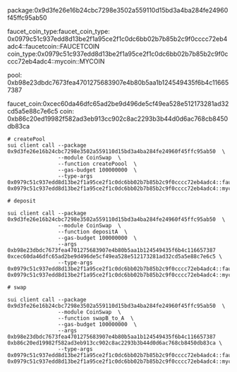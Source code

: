 package:0x9d3fe26e16b24cbc7298e3502a559110d15bd3a4ba284fe24960f45ffc95ab50

faucet_coin_type:faucet_coin_type: 0x0979c51c937edd8d13be2f1a95ce2f1c0dc6bb02b7b85b2c9f0cccc72eb4adc4::faucetcoin::FAUCETCOIN
coin_type:0x0979c51c937edd8d13be2f1a95ce2f1c0dc6bb02b7b85b2c9f0cccc72eb4adc4::mycoin::MYCOIN


pool: 0xb98e23dbdc7673fea4701275683907e4b80b5aa1b124549435f6b4c116657387

faucet_coin:0xcec60da46dfc65ad2be9d496de5cf49ea528e512173281ad32cd5a5e88c7e6c5
coin: 0xb86c20ed19982f582ad3eb913cc902c8ac2293b3b44d0d6ac768cb8450db83ca
```
# createPool
sui client call --package 0x9d3fe26e16b24cbc7298e3502a559110d15bd3a4ba284fe24960f45ffc95ab50  \
                --module CoinSwap  \
                --function createPoool  \
                --gas-budget 100000000  \
                --type-args 0x0979c51c937edd8d13be2f1a95ce2f1c0dc6bb02b7b85b2c9f0cccc72eb4adc4::faucetcoin::FAUCETCOIN 0x0979c51c937edd8d13be2f1a95ce2f1c0dc6bb02b7b85b2c9f0cccc72eb4adc4::mycoin::MYCOIN
```

```
# deposit

sui client call --package 0x9d3fe26e16b24cbc7298e3502a559110d15bd3a4ba284fe24960f45ffc95ab50  \
                --module CoinSwap  \
                --function depositA  \
                --gas-budget 100000000  \
                --args 0xb98e23dbdc7673fea4701275683907e4b80b5aa1b124549435f6b4c116657387 0xcec60da46dfc65ad2be9d496de5cf49ea528e512173281ad32cd5a5e88c7e6c5 \
                --type-args 0x0979c51c937edd8d13be2f1a95ce2f1c0dc6bb02b7b85b2c9f0cccc72eb4adc4::faucetcoin::FAUCETCOIN 0x0979c51c937edd8d13be2f1a95ce2f1c0dc6bb02b7b85b2c9f0cccc72eb4adc4::mycoin::MYCOIN

```

```
# swap

sui client call --package 0x9d3fe26e16b24cbc7298e3502a559110d15bd3a4ba284fe24960f45ffc95ab50  \
                --module CoinSwap  \
                --function swapB_to_A  \
                --gas-budget 100000000  \
                --args 0xb98e23dbdc7673fea4701275683907e4b80b5aa1b124549435f6b4c116657387 0xb86c20ed19982f582ad3eb913cc902c8ac2293b3b44d0d6ac768cb8450db83ca \
                --type-args 0x0979c51c937edd8d13be2f1a95ce2f1c0dc6bb02b7b85b2c9f0cccc72eb4adc4::faucetcoin::FAUCETCOIN 0x0979c51c937edd8d13be2f1a95ce2f1c0dc6bb02b7b85b2c9f0cccc72eb4adc4::mycoin::MYCOIN

```


